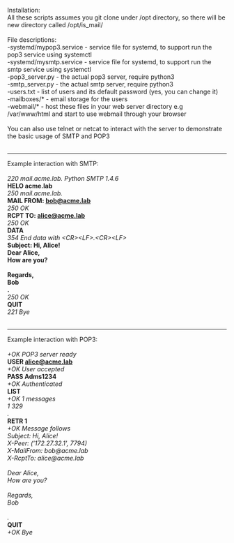 Installation:<br>
All these scripts assumes you git clone under /opt directory, so there will be new directory called /opt/is_mail/<br>
<br>
File descriptions:<br>
-systemd/mypop3.service - service file for systemd, to support run the pop3 service using systemctl<br>
-systemd/mysmtp.service - service file for systemd, to support run the smtp service using systemctl<br>
-pop3_server.py - the actual pop3 server, require python3<br>
-smtp_server.py - the actual smtp server, require python3<br>
-users.txt - list of users and its default password (yes, you can change it)<br>
-mailboxes/* - email storage for the users<br>
-webmail/* - host these files in your web server directory e.g /var/www/html and start to use webmail through your browser<br>
<br>
You can also use telnet or netcat to interact with the server to demonstrate the basic usage of SMTP and POP3<br>
<br>
___
Example interaction with SMTP:<br><br>
_220 mail.acme.lab. Python SMTP 1.4.6_<br>
**HELO acme.lab**<br>
_250 mail.acme.lab._<br>
**MAIL FROM: bob@acme.lab**<br>
_250 OK_<br>
**RCPT TO: alice@acme.lab**<br>
_250 OK_<br>
**DATA**<br>
_354 End data with &lt;CR&gt;&lt;LF&gt;.&lt;CR&gt;&lt;LF&gt;_<br>
**Subject: Hi, Alice!<br>
Dear Alice,<br>
How are you?<br>
<br>
Regards,<br>
Bob<br>
.**<br>
_250 OK_<br>
**QUIT**<br>
_221 Bye_<br>
<br>
___
Example interaction with POP3:<br><br>
_+OK POP3 server ready_<br>
**USER alice@acme.lab**<br>
_+OK User accepted_<br>
**PASS Adms1234**<br>
_+OK Authenticated_<br>
**LIST**<br>
_+OK 1 messages_<br>
_1 329_<br>
_._<br>
**RETR 1**<br>
_+OK Message follows_<br>
_Subject: Hi, Alice!_<br>
_X-Peer: ('172.27.32.1', 7794)_<br>
_X-MailFrom: bob@acme.lab_<br>
_X-RcptTo: alice@acme.lab_<br>
<br>
_Dear Alice,_<br>
_How are you?_<br>
<br>
_Regards,_<br>
_Bob_<br>
<br>
_._<br>
**QUIT**<br>
_+OK Bye_<br>

